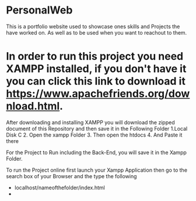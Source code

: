 # PersonalWeb
This is a portfolio website used to showcase ones skills and Projects the have worked on. As well as to be used when you want to reachout to them.

# In order to run this project you need XAMPP installed, if you don't have it you can click this link to download it https://www.apachefriends.org/download.html.

After downloading and installing XAMPP you will download the zipped document of this Repository and then save it in the Following Folder
1.Local Disk C
2. Open the xampp Folder
3. Then open the htdocs
4. And Paste it there

For the Project to Run including the Back-End, you will save it in the Xampp Folder. 

To run the Project online first launch your Xampp Application then go to the search box of your Browser and the type the following
- localhost/nameofthefolder/index.html
- 
